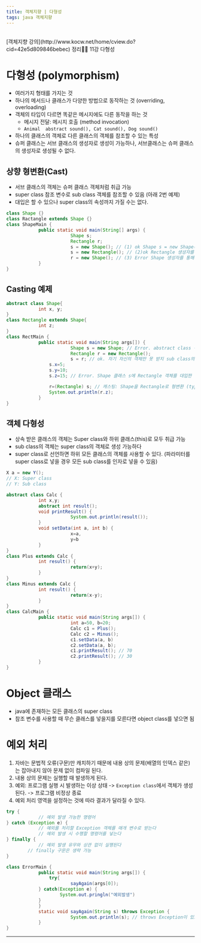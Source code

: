 ```yaml
---
title: 객체지향 | 다형성
tags: java 객체지향
---
```


<br/>
[객체지향 강의](http://www.kocw.net/home/cview.do?cid=42e5d809846bebec) 정리✍🏻 11강 다형성 <br/>
<!--more-->



# 다형성 (polymorphism)

- 여러가지 형태를 가지는 것
- 하나의 메서드나 클래스가 다양한 방법으로 동작하는 것 (overriding, overloading)
- 객체의 타입이 다르면 똑같은 메시지에도 다른 동작을 하는 것
  - 메시지 전달: 메시지 호출 (method invocation)
  - `Animal  abstract sound(), Cat sound(), Dog sound()`
- 하나의 클래스의 객체로 다른 클래스의 객체를 참조할 수 있는 특성
- 슈퍼 클래스는 서브 클래스의 생성자로 생성이 가능하나, 서브클래스는 슈퍼 클래스의 생성자로 생성될 수 없다.



## 상향 형변환(Cast)

- 서브 클래스의 객체는 슈퍼 클래스 객체처럼 취급 가능
- super class 참조 변수로 sub class 객체를 참조할 수 있음 (아래 2번 예제)
- 대입은 할 수 있으나 super class의 속성까지 가질 수는 없다.

```java
class Shape {}
class Ractangle extends Shape {}
class ShapeMain {
			public static void main(String[] args) {
						Shape s;
						Rectangle r;
						s = new Shape(); // (1) ok Shape s = new Shape()
						s = new Rectangle(); // (2)ok Rectangle 생성자를 통해 객체를 만듦
						r = new Shape(); // (3) Error Shape 생성자를 통해 객체를 만듦
			}
}
```



## Casting 예제

```java
abstract class Shape{
			int x, y;
}
class Rectangle extends Shape{
			int z;
}
class RectMain {
			public static void main(String args[]) {
						Shape s = new Shape; // Error. abstract class 객체 생성 불가
						Rectangle r = new Rectangle();
						s = r; // ok. 자기 자신의 객체만 못 받지 sub class의 객체는 대입 가능
        		s.x=5;
        		s.y=10;
        		s.z=15; // Error. Shape 클래스 s에 Rectangle 객체를 대입한 것이기 때문에 Shape은 x,y만 가지므로 불가한거임

        		r=(Rectangle) s; // 캐스팅: Shape을 Rectangle로 형변환 (type이 호환되지 않는 문제 해결. 하위 객체로 캐스팅)
        		System.out.println(r.z);
			}
}

```



## 객체 다형성

- 상속 받은 클래스의 객체는 Super class와 하위 클래스(this)로 모두 취급 가능
- sub class의 객체는 super class의 객체로 생성 가능하다
- super class로 선언하면 하위 모든 클래스의 객체를 사용할 수 있다. (파라미터를 super class로 넣을 경우 모든 sub class를 인자로 넣을 수 있음)

```java
X a = new Y();
// X: Super class
// Y: Sub class
```



```java
abstract class Calc {
			int x,y;
			abstract int result();
			void printResult() {
						System.out.println(result());
			}
			void setData(int a, int b) {
						x=a,
						y=b
			}
}
class Plus extends Calc {
			int result() {
						return(x+y);
			}
}
class Minus extends Calc {
			int result() {
						return(x-y);
			}
}
class CalcMain {
			public static void main(String args[]) {
						int a=50, b=20;
						Calc c1 = Plus();
						Calc c2 = Minus();
						c1.setData(a, b)
						c2.setData(a, b);
						c1.printResult(); // 70
						c2.printResult(); // 30
			}
}
```



# Object 클래스

- java에 존재하는 모든 클래스의 super class
- 참조 변수를 사용할 때 무슨 클래스를 넣을지를 모른다면 object class를 넣으면 됨





# 예외 처리

1. 자바는 문법적 오류(구문)만 캐치하기 때문에 내용 상의 문제(배열의 인덱스 같은)는 잡아내지 않아 문제 없이 컴파일 된다.
2. 내용 상의 문제는 실행할 때 발생하게 된다.
3. 예외: 프로그램 실행 시 발생하는 이상 상태 -> `Exception class`에서 객체가 생성된다. -> 프로그램 비정상 종료
4. 예외 처리 영역을 설정하는 것에 따라 결과가 달라질 수 있다.



```java
try {
			// 예외 발생 가능한 명령어
} catch (Exception e) {
			// 예외를 처리할 Exception 객체를 매개 변수로 받는다
			// 예외 발생 시 수행할 명령어를 넣는다
} finally {
			// 예외 발생 유무와 상관 없이 실행된다
  		// finally 구문은 생략 가능
}
```



```java
class ErrorMain {
			public static void main(String args[]) {
        		try{
            			sayAgain(args[0]);
            } catch(Exception e) {
              		System.out.pringln("예외발생")
            }
			}
			static void sayAgain(String s) throws Exception {
						System.out.println(s); // throws Exception이 있으면 해당 함수는 try catch 구문 안에서 사용되어야 함
			}
}
```


---
